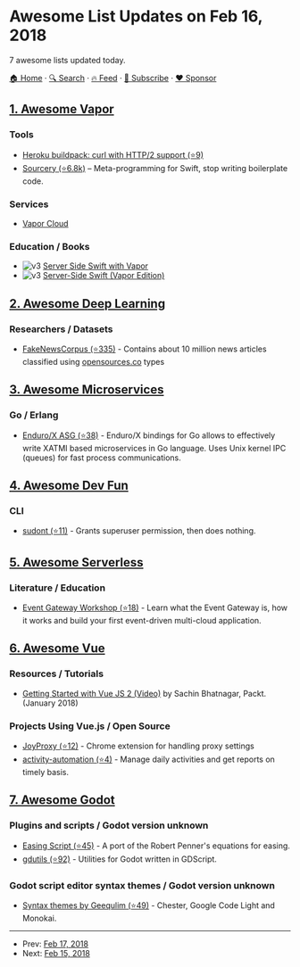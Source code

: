 # Awesome List Updates on Feb 16, 2018

7 awesome lists updated today.

[🏠 Home](/README.md) · [🔍 Search](https://www.trackawesomelist.com/search/) · [🔥 Feed](https://www.trackawesomelist.com/rss.xml) · [📮 Subscribe](https://trackawesomelist.us17.list-manage.com/subscribe?u=d2f0117aa829c83a63ec63c2f&id=36a103854c) · [❤️  Sponsor](https://github.com/sponsors/theowenyoung)



## [1. Awesome Vapor](/content/vapor-community/awesome-vapor/README.md)

### Tools

*   [Heroku buildpack: curl with HTTP/2 support (⭐9)](https://github.com/vzsg/heroku-buildpack-curl-http2)
*   [Sourcery (⭐6.8k)](https://github.com/krzysztofzablocki/Sourcery) – Meta-programming for Swift, stop writing boilerplate code.

### Services

*   [Vapor Cloud](https://vapor.cloud)

### Education / Books

*   ![v3](https://github.com/vapor-community/awesome-vapor/raw/main/img/vapor-3.png) [Server Side Swift with Vapor](https://store.raywenderlich.com/products/server-side-swift-with-vapor)
*   ![v3](https://github.com/vapor-community/awesome-vapor/raw/main/img/vapor-3.png) [Server-Side Swift (Vapor Edition)](https://www.hackingwithswift.com/store/server-side-swift)

## [2. Awesome Deep Learning](/content/ChristosChristofidis/awesome-deep-learning/README.md)

### Researchers / Datasets

*   [FakeNewsCorpus (⭐335)](https://github.com/several27/FakeNewsCorpus) - Contains about 10 million news articles classified using [opensources.co](http://opensources.co) types

## [3. Awesome Microservices](/content/mfornos/awesome-microservices/README.md)

### Go / Erlang

*   [Enduro/X ASG (⭐38)](https://github.com/endurox-dev/endurox-go) - Enduro/X bindings for Go allows to effectively write XATMI based microservices in Go language. Uses Unix kernel IPC (queues) for fast process communications.

## [4. Awesome Dev Fun](/content/mislavcimpersak/awesome-dev-fun/README.md)

### CLI

*   [sudont (⭐11)](https://github.com/cbondurant/sudont) - Grants superuser permission, then does nothing.

## [5. Awesome Serverless](/content/pmuens/awesome-serverless/README.md)

### Literature / Education

*   [Event Gateway Workshop (⭐18)](https://github.com/serverless/event-gateway-workshop) - Learn what the Event Gateway is, how it works and build your first event-driven multi-cloud application.

## [6. Awesome Vue](/content/vuejs/awesome-vue/README.md)

### Resources / Tutorials

*   [Getting Started with Vue JS 2 (Video)](https://www.packtpub.com/web-development/getting-started-vue-js-2-video) by Sachin Bhatnagar, Packt. (January 2018)

### Projects Using Vue.js / Open Source

*   [JoyProxy (⭐12)](https://github.com/sh0cked/joy-proxy) - Chrome extension for handling proxy settings
*   [activity-automation (⭐4)](https://github.com/mubaidr/activity-automation) - Manage daily activities and get reports on timely basis.

## [7. Awesome Godot](/content/godotengine/awesome-godot/README.md)

### Plugins and scripts / Godot version unknown

*   [Easing Script (⭐45)](https://github.com/impmja/godot-easing) - A port of the Robert Penner's equations for easing.
*   [gdutils (⭐92)](https://github.com/GodotExplorer/gdutils) - Utilities for Godot written in GDScript.

### Godot script editor syntax themes / Godot version unknown

*   [Syntax themes by Geequlim (⭐49)](https://github.com/Geequlim/godot-themes/tree/master/syntax) - Chester, Google Code Light and Monokai.

---

- Prev: [Feb 17, 2018](/content/2018/02/17/README.md)
- Next: [Feb 15, 2018](/content/2018/02/15/README.md)